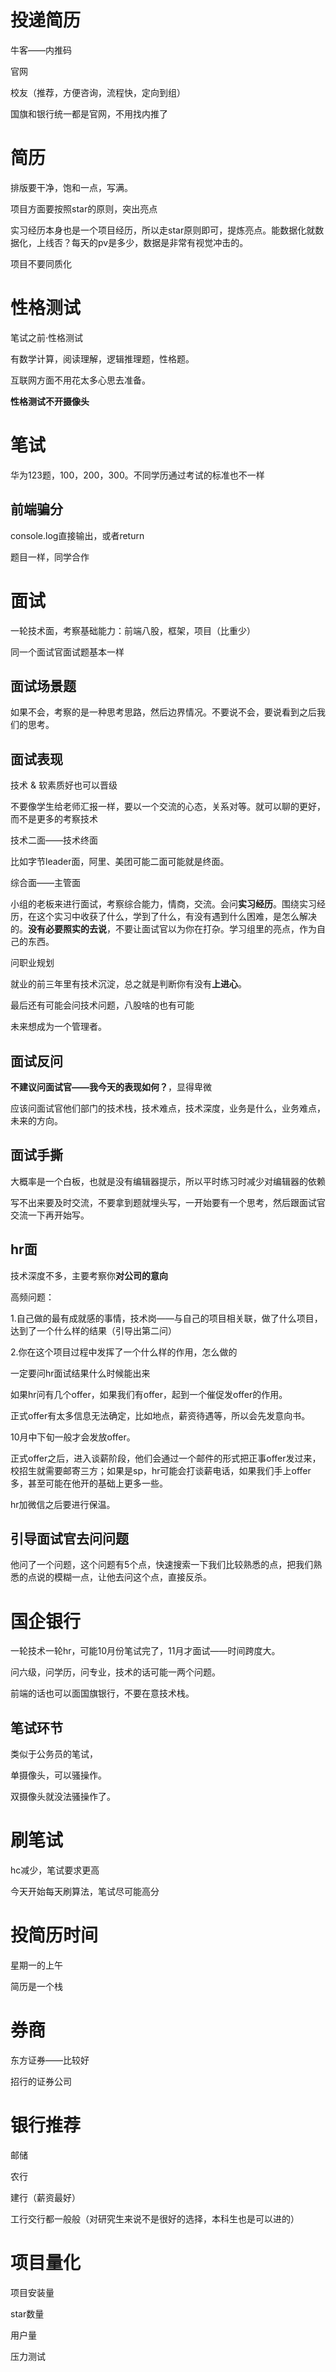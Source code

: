 # 投递简历

牛客——内推码

官网

校友（推荐，方便咨询，流程快，定向到组）

国旗和银行统一都是官网，不用找内推了



# 简历

排版要干净，饱和一点，写满。

项目方面要按照star的原则，突出亮点

实习经历本身也是一个项目经历，所以走star原则即可，提炼亮点。能数据化就数据化，上线否？每天的pv是多少，数据是非常有视觉冲击的。

项目不要同质化



# 性格测试

笔试之前·性格测试

有数学计算，阅读理解，逻辑推理题，性格题。

互联网方面不用花太多心思去准备。

**性格测试不开摄像头**



# 笔试

华为123题，100，200，300。不同学历通过考试的标准也不一样



## 前端骗分

console.log直接输出，或者return

题目一样，同学合作



# 面试

一轮技术面，考察基础能力：前端八股，框架，项目（比重少）

同一个面试官面试题基本一样



## 面试场景题

如果不会，考察的是一种思考思路，然后边界情况。不要说不会，要说看到之后我们的思考。



## 面试表现

技术 & 软素质好也可以晋级

不要像学生给老师汇报一样，要以一个交流的心态，关系对等。就可以聊的更好，而不是更多的考察技术



技术二面——技术终面

比如字节leader面，阿里、美团可能二面可能就是终面。



综合面——主管面

小组的老板来进行面试，考察综合能力，情商，交流。会问**实习经历**。围绕实习经历，在这个实习中收获了什么，学到了什么，有没有遇到什么困难，是怎么解决的。**没有必要照实的去说**，不要让面试官以为你在打杂。学习组里的亮点，作为自己的东西。

问职业规划

就业的前三年里有技术沉淀，总之就是判断你有没有**上进心**。

最后还有可能会问技术问题，八股啥的也有可能

未来想成为一个管理者。



## 面试反问

**不建议问面试官——我今天的表现如何？**，显得卑微

应该问面试官他们部门的技术栈，技术难点，技术深度，业务是什么，业务难点，未来的方向。



## 面试手撕

大概率是一个白板，也就是没有编辑器提示，所以平时练习时减少对编辑器的依赖

写不出来要及时交流，不要拿到题就埋头写，一开始要有一个思考，然后跟面试官交流一下再开始写。



## hr面

技术深度不多，主要考察你**对公司的意向**

高频问题：

1.自己做的最有成就感的事情，技术岗——与自己的项目相关联，做了什么项目，达到了一个什么样的结果（引导出第二问）

2.你在这个项目过程中发挥了一个什么样的作用，怎么做的

一定要问hr面试结果什么时候能出来

如果hr问有几个offer，如果我们有offer，起到一个催促发offer的作用。

正式offer有太多信息无法确定，比如地点，薪资待遇等，所以会先发意向书。

10月中下旬一般才会发放offer。

正式offer之后，进入谈薪阶段，他们会通过一个邮件的形式把正事offer发过来，校招生就需要邮寄三方；如果是sp，hr可能会打谈薪电话，如果我们手上offer多，甚至可能在他开的基础上更多一些。

hr加微信之后要进行保温。



## 引导面试官去问问题

他问了一个问题，这个问题有5个点，快速搜索一下我们比较熟悉的点，把我们熟悉的点说的模糊一点，让他去问这个点，直接反杀。



# 国企银行

一轮技术一轮hr，可能10月份笔试完了，11月才面试——时间跨度大。

问六级，问学历，问专业，技术的话可能一两个问题。

前端的话也可以面国旗银行，不要在意技术栈。



## 笔试环节

类似于公务员的笔试，



单摄像头，可以骚操作。

双摄像头就没法骚操作了。



# 刷笔试

hc减少，笔试要求更高

今天开始每天刷算法，笔试尽可能高分



# 投简历时间

星期一的上午

简历是一个栈



# 券商

东方证券——比较好

招行的证券公司



# 银行推荐

邮储

农行

建行（薪资最好）

工行交行都一般般（对研究生来说不是很好的选择，本科生也是可以进的）



# 项目量化

项目安装量

star数量

用户量

压力测试